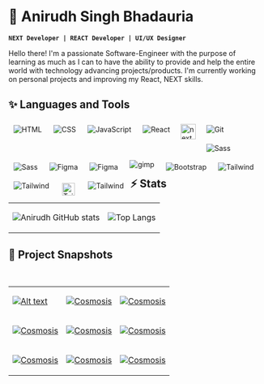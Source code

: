 # 🌃 Anirudh Singh Bhadauria

**`NEXT Developer | REACT Developer | UI/UX Designer`**

Hello there! I'm a passionate Software-Engineer with the purpose of learning as much as I can to have the ability to provide and help the entire world with technology advancing projects/products. I'm currently working on personal projects and improving my React, NEXT skills.

## **✨ Languages and Tools**

<img align="left" alt="HTML" style="padding:10px;" src="https://img.icons8.com/color/30/null/html-5--v1.png" />

<img align="left" alt="CSS" style="padding:10px;" src="https://img.icons8.com/fluency/30/null/css3.png" />

<img align="left" alt="JavaScript" style="padding:10px;" src="https://img.icons8.com/color/30/null/javascript--v1.png" />

<img align="left" alt="React" style="padding:10px;" src="https://img.icons8.com/color/30/null/react-native.png" />

<img align="left" alt="next" width='30px' style="padding:8px;" src="https://firebasestorage.googleapis.com/v0/b/everything-shivpuri-c7a4f.appspot.com/o/next.png?alt=media&token=c96879a5-d28a-4a2d-85b4-fdcb5f95d20c" />

<img align="left" alt="Git" style="padding:10px;" src="https://img.icons8.com/color/30/null/git.png" />

<img align="left" alt="Sass" style="padding:10px;" src="https://img.icons8.com/color-glass/30/null/github--v1.png" />

<img align="left" alt="Sass" style="padding:10px;" src="https://img.icons8.com/color/30/null/sass.png" />

<img align="left" alt="Figma" style="padding:10px;" src="https://img.icons8.com/fluency/28/null/figma.png" />

<img align="left" alt="Figma" style="padding:10px;" src="https://img.icons8.com/color-glass/30/null/behance.png" />

<img align="left" alt="gimp" style="padding:5px 10px;" src="https://img.icons8.com/doodle/40/null/gimp.png" />

<img align="left" alt="Bootstrap" style="padding:10px;" src="https://img.icons8.com/color/30/null/bootstrap.png" />

<img align="left" alt="Tailwind" style="padding:10px;" src="https://img.icons8.com/color/30/null/tailwindcss.png" />

<img align="left" alt="Tailwind" style="padding:10px;" src="https://img.icons8.com/color/30/null/replit.png" />

<img align="left" alt="Tailwind" width='25px' style="padding:13px;" src="https://firebasestorage.googleapis.com/v0/b/everything-shivpuri-c7a4f.appspot.com/o/vecel.png?alt=media&token=321dd0a9-5e6d-4427-8881-fc995d5c1188" />

<img align="left" alt="Tailwind" style="padding:10px;" src="https://img.icons8.com/color/30/null/firebase.png" />
<br/>
<br/>

## **⚡ Stats**

<table border="0" width='100%'>
 <tr>
<td>

![Anirudh GitHub stats](https://github-readme-stats.vercel.app/api?username=AnirudhSinghBhadauria&&hide=contribs&show_icons=true&theme=vision-friendly-dark&hide_border=true)

</td>
<td>

![Top Langs](https://github-readme-stats.vercel.app/api/top-langs/?username=AnirudhSinghBhadauria&hide=html&layout=compact&langs_count=6&theme=vision-friendly-dark&hide_border=true)

</td>
 </tr>
</table>

## **🧨 Project Snapshots**

<table border="0" width='100%'>
 <tr>
<td>

[![Alt text](https://mir-s3-cdn-cf.behance.net/project_modules/1400/03d011164756167.63fc8433e94b4.png)](https://digitalocean.com)

</td>
<td>

<a href='https://www.google.com/'><img src='https://mir-s3-cdn-cf.behance.net
/project_modules/1400/03d011164756167.63fc8433e94b4.png'  />Cosmosis</a>

</td>
<td>

<a href='https://www.google.com/'><img src='https://mir-s3-cdn-cf.behance.net
/project_modules/1400/03d011164756167.63fc8433e94b4.png'  />Cosmosis</a>

</td>
</tr>

 <tr>
<td>

<a href='https://www.google.com/'><img src='https://mir-s3-cdn-cf.behance.net
/project_modules/1400/03d011164756167.63fc8433e94b4.png'  />Cosmosis</a>

</td>
<td>

<a href='https://www.google.com/'><img src='https://mir-s3-cdn-cf.behance.net
/project_modules/1400/03d011164756167.63fc8433e94b4.png'  />Cosmosis</a>

</td>
<td>

<a href='https://www.google.com/'><img src='https://mir-s3-cdn-cf.behance.net
/project_modules/1400/03d011164756167.63fc8433e94b4.png'  />Cosmosis</a>

</td>
 </tr>
<br />
 <tr>
<td>

<a href='https://www.google.com/'><img src='https://mir-s3-cdn-cf.behance.net
/project_modules/1400/03d011164756167.63fc8433e94b4.png'  />Cosmosis</a>

</td>
<td>

<a href='https://www.google.com/'><img src='https://mir-s3-cdn-cf.behance.net
/project_modules/1400/03d011164756167.63fc8433e94b4.png'  />Cosmosis</a>

</td>
<td>

<a href='https://www.google.com/'><img src='https://mir-s3-cdn-cf.behance.net
/project_modules/1400/03d011164756167.63fc8433e94b4.png'  />Cosmosis</a>

</td>
 </tr>

</table>
